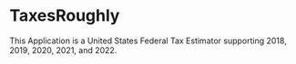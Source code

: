 # TaxesRoughly
This Application is a United States Federal Tax Estimator supporting 2018, 2019, 2020, 2021, and 2022.
